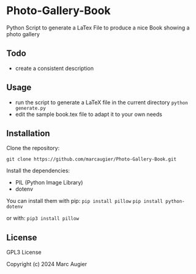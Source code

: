 # Photo-Gallery-Book
Python Script to generate a LaTex File to produce a nice Book showing a photo gallery

## Todo
- create a consistent description

## Usage
- run the script to generate a LaTeX file in the current directory
`python generate.py`
- edit the sample book.tex file to adapt it to your own needs

## Installation
Clone the repository:

`git clone https://github.com/marcaugier/Photo-Gallery-Book.git`

Install the dependencies:
- PIL (Python Image Library)
- dotenv

You can install them with pip:
`pip install pillow`
`pip install python-dotenv`

or with:
`pip3 install pillow`

## License
GPL3 License

Copyright (c) 2024 Marc Augier